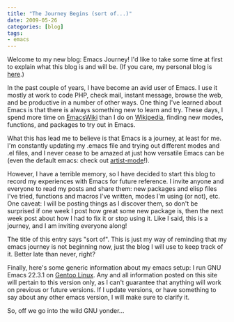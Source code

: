 ```yaml
---
title: "The Journey Begins (sort of...)"
date: 2009-05-26
categories: [blog]
tags:
- emacs
---
```

Welcome to my new blog: Emacs Journey! I'd like to take some time at first to explain what this blog is and will be. (If you care, my personal blog is [here](http://bzwahr.blogspot.com/).)
<!--more-->
In the past couple of years, I have become an avid user of Emacs. I use it mostly at work to code PHP, check mail, instant message, browse the web, and be productive in a number of other ways. One thing I've learned about Emacs is that there is always something new to learn and try. These days, I spend more time on [EmacsWiki](http://www.emacswiki.org) than I do on [Wikipedia](http://www.wikipedia.org), finding new modes, functions, and packages to try out in Emacs.

What this has lead me to believe is that Emacs is a journey, at least for me. I'm constantly updating my .emacs file and trying out different modes and .el files, and I never cease to be amazed at just how versatile Emacs can be (even the default emacs: check out [artist-mode](http://www.emacswiki.org/emacs/ArtistMode)!).

However, I have a terrible memory, so I have decided to start this blog to record my experiences with Emacs for future reference. I invite anyone and everyone to read my posts and share them: new packages and elisp files I've tried, functions and macros I've written, modes I'm using (or not), etc. One caveat: I will be posting things as I discover them, so don't be surprised if one week I post how great some new package is, then the next week post about how I had to fix it or stop using it. Like I said, this is a journey, and I am inviting everyone along!

The title of this entry says "sort of". This is just my way of reminding that my emacs journey is not beginning now, just the blog I will use to keep track of it. Better late than never, right?

Finally, here's some generic information about my emacs setup: I run GNU Emacs 22.3.1 on [Gentoo Linux](http://www.gentoo.org).  Any and all information posted on this site will pertain to this version only, as I can't guarantee that anything will work on previous or future versions. If I update versions, or have something to say about any other emacs version, I will make sure to clarify it.

So, off we go into the wild GNU yonder...
